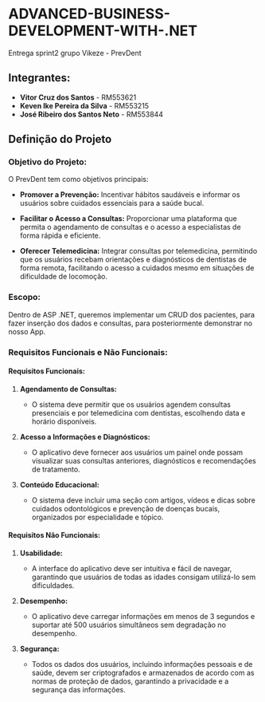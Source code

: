 # ADVANCED-BUSINESS-DEVELOPMENT-WITH-.NET

Entrega sprint2 grupo Vikeze - PrevDent

## Integrantes:

- **Vitor Cruz dos Santos** - RM553621  
- **Keven Ike Pereira da Silva** - RM553215  
- **José Ribeiro dos Santos Neto** - RM553844  

## Definição do Projeto
### Objetivo do Projeto:
O PrevDent tem como objetivos principais:

- **Promover a Prevenção:** Incentivar hábitos saudáveis e informar os usuários sobre cuidados essenciais para a saúde bucal.

- **Facilitar o Acesso a Consultas:** Proporcionar uma plataforma que permita o agendamento de consultas e o acesso a especialistas de forma rápida e eficiente.

- **Oferecer Telemedicina:** Integrar consultas por telemedicina, permitindo que os usuários recebam orientações e diagnósticos de dentistas de forma remota, facilitando o acesso a cuidados mesmo em situações de dificuldade de locomoção.

### Escopo:
Dentro de ASP .NET, queremos implementar um CRUD dos pacientes, para fazer inserção dos dados e consultas, para posteriormente demonstrar no nosso App.

### Requisitos Funcionais e Não Funcionais:

#### Requisitos Funcionais:

1. **Agendamento de Consultas:**
   - O sistema deve permitir que os usuários agendem consultas presenciais e por telemedicina com dentistas, escolhendo data e horário disponíveis.

2. **Acesso a Informações e Diagnósticos:**
   - O aplicativo deve fornecer aos usuários um painel onde possam visualizar suas consultas anteriores, diagnósticos e recomendações de tratamento.

3. **Conteúdo Educacional:**
   - O sistema deve incluir uma seção com artigos, vídeos e dicas sobre cuidados odontológicos e prevenção de doenças bucais, organizados por especialidade e tópico.

#### Requisitos Não Funcionais:

1. **Usabilidade:**
   - A interface do aplicativo deve ser intuitiva e fácil de navegar, garantindo que usuários de todas as idades consigam utilizá-lo sem dificuldades.

2. **Desempenho:**
   - O aplicativo deve carregar informações em menos de 3 segundos e suportar até 500 usuários simultâneos sem degradação no desempenho.

3. **Segurança:**
   - Todos os dados dos usuários, incluindo informações pessoais e de saúde, devem ser criptografados e armazenados de acordo com as normas de proteção de dados, garantindo a privacidade e a segurança das informações.